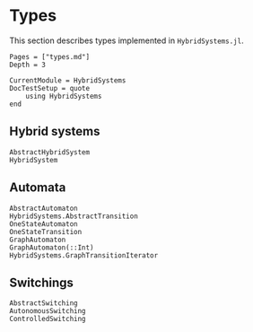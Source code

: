 # Types

This section describes types implemented in `HybridSystems.jl`.

```@contents
Pages = ["types.md"]
Depth = 3
```

```@meta
CurrentModule = HybridSystems
DocTestSetup = quote
    using HybridSystems
end
```

## Hybrid systems

```@docs
AbstractHybridSystem
HybridSystem
```

## Automata

```@docs
AbstractAutomaton
HybridSystems.AbstractTransition
OneStateAutomaton
OneStateTransition
GraphAutomaton
GraphAutomaton(::Int)
HybridSystems.GraphTransitionIterator
```

## Switchings

```@docs
AbstractSwitching
AutonomousSwitching
ControlledSwitching
```
